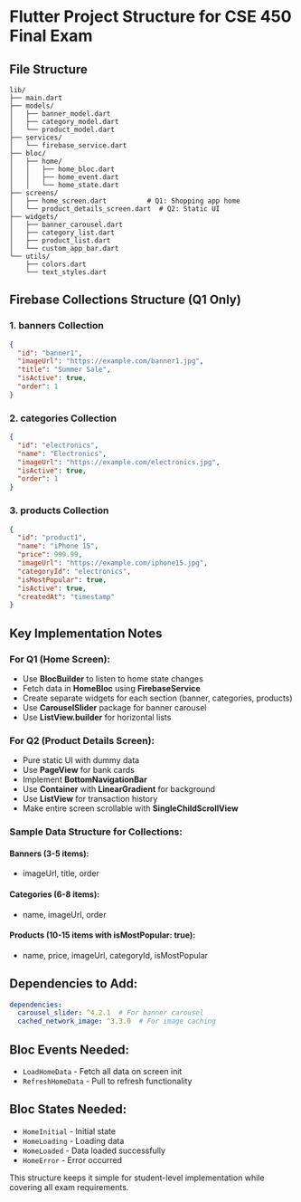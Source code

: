 # Flutter Project Structure for CSE 450 Final Exam

## File Structure

```
lib/
├── main.dart
├── models/
│   ├── banner_model.dart
│   ├── category_model.dart
│   └── product_model.dart
├── services/
│   └── firebase_service.dart
├── bloc/
│   ├── home/
│   │   ├── home_bloc.dart
│   │   ├── home_event.dart
│   │   └── home_state.dart
├── screens/
│   ├── home_screen.dart          # Q1: Shopping app home
│   └── product_details_screen.dart  # Q2: Static UI
├── widgets/
│   ├── banner_carousel.dart
│   ├── category_list.dart
│   ├── product_list.dart
│   └── custom_app_bar.dart
└── utils/
    ├── colors.dart
    └── text_styles.dart
```

## Firebase Collections Structure (Q1 Only)

### 1. **banners** Collection
```json
{
  "id": "banner1",
  "imageUrl": "https://example.com/banner1.jpg",
  "title": "Summer Sale",
  "isActive": true,
  "order": 1
}
```

### 2. **categories** Collection
```json
{
  "id": "electronics",
  "name": "Electronics",
  "imageUrl": "https://example.com/electronics.jpg",
  "isActive": true,
  "order": 1
}
```

### 3. **products** Collection
```json
{
  "id": "product1",
  "name": "iPhone 15",
  "price": 999.99,
  "imageUrl": "https://example.com/iphone15.jpg",
  "categoryId": "electronics",
  "isMostPopular": true,
  "isActive": true,
  "createdAt": "timestamp"
}
```

## Key Implementation Notes

### For Q1 (Home Screen):
- Use **BlocBuilder** to listen to home state changes
- Fetch data in **HomeBloc** using **FirebaseService**
- Create separate widgets for each section (banner, categories, products)
- Use **CarouselSlider** package for banner carousel
- Use **ListView.builder** for horizontal lists

### For Q2 (Product Details Screen):
- Pure static UI with dummy data
- Use **PageView** for bank cards
- Implement **BottomNavigationBar**
- Use **Container** with **LinearGradient** for background
- Use **ListView** for transaction history
- Make entire screen scrollable with **SingleChildScrollView**

### Sample Data Structure for Collections:

#### Banners (3-5 items):
- imageUrl, title, order

#### Categories (6-8 items):
- name, imageUrl, order

#### Products (10-15 items with isMostPopular: true):
- name, price, imageUrl, categoryId, isMostPopular

## Dependencies to Add:
```yaml
dependencies:
  carousel_slider: ^4.2.1  # For banner carousel
  cached_network_image: ^3.3.0  # For image caching
```

## Bloc Events Needed:
- `LoadHomeData` - Fetch all data on screen init
- `RefreshHomeData` - Pull to refresh functionality

## Bloc States Needed:
- `HomeInitial` - Initial state
- `HomeLoading` - Loading data
- `HomeLoaded` - Data loaded successfully
- `HomeError` - Error occurred

This structure keeps it simple for student-level implementation while covering all exam requirements.
